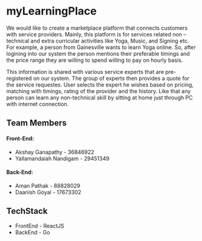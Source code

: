 # myLearningPlace

We would like to create a marketplace platform that connects customers with service providers.
Mainly, this platform is for services related non – technical and extra curricular activities like Yoga, Music, and Signing etc.
For example, a person from Gainesville wants to learn Yoga online. So, after logining into our system the person mentions their preferable timings and the price range they are willing to spend willing to pay on hourly basis. 

This information is shared with various service experts that are  pre-registered on our system. The group of experts then provides a quote for the service requestes.
User selects the expert he wishes based on pricing, matching with timings, rating of the provider and the history.
Like that any person can learn any non-technical skill by sitting at home just through PC with internet connection.

## Team Members
#### Front-End:
  * Akshay Ganapathy - 36846922
  * Yallamandaiah Nandigam - 29451349
#### Back-End:
  * Aman Pathak - 88828029
  * Daanish Goyal - 17673302



## TechStack
* FrontEnd - ReactJS
* BackEnd - Go

